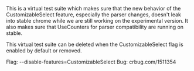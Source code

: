 This is a virtual test suite which makes sure that the new behavior of the
CustomizableSelect feature, especially the parser changes, doesn't leak into stable
chrome while we are still working on the experimental version. It also makes
sure that UseCounters for parser compatibility are running on stable.

This virtual test suite can be deleted when the CustomizableSelect flag is
enabled by default or removed.

Flag: --disable-features=CustomizableSelect
Bug: crbug.com/1511354
